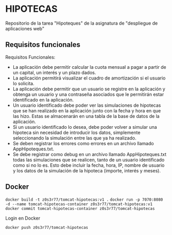 # HIPOTECAS

Repositorio de la tarea "Hipoteques" de la asignatura de "despliegue de aplicaciones web"


## Requisitos funcionales

Requisitos Funcionales:

- La aplicación debe permitir calcular la cuota mensual a pagar a partir de un capital, un interés y un plazo dados.
- La aplicación permitirá visualizar el cuadro de amortización si el usuario lo solicita.
- La aplicación debe permitir que un usuario se registre en la aplicación y obtenga un usuario y una contraseña asociados que le permitirán estar  identificado en la aplicación.
- Un usuario identificado debe poder ver las simulaciones de hipotecas que se han realizado en la aplicación junto con la fecha y hora en que las hizo. Estas se almacenarán en una tabla de la base de datos de la aplicación.
- Si un usuario identificado lo desea, debe poder volver a simular una hipoteca sin necesidad de introducir los datos, simplemente seleccionando la simulación entre las que ya ha realizado.
- Se deben registrar los errores como errores en un archivo llamado AppHipoteques.txt.
- Se debe registrar como debug en un archivo llamado AppHipoteques.txt todas las simulaciones que se realicen, tanto de un usuario identificado como si no lo es. Esto debe incluir la fecha, hora, IP, nombre de usuario y los datos de la simulación de la hipoteca (importe, interés y meses).

## Docker

`docker build -t z0s3r77/tomcat-hipotecas:v1 .`
`docker run -p 7070:8080 -d --name tomcat-hipotecas-container z0s3r77/tomcat-hipotecas:v1`
`docker commit tomcat-hipotecas-container z0s3r77/tomcat-hipotecas`

Login en Docker

`docker push z0s3r77/tomcat-hipotecas`





